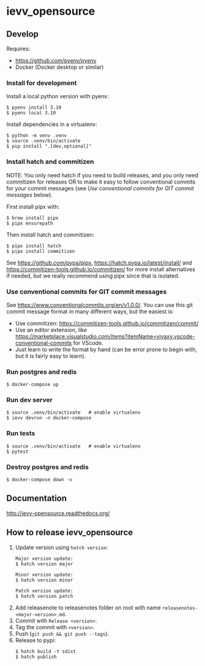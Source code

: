 # ievv_opensource

## Develop
Requires:
- https://github.com/pyenv/pyenv
- Docker (Docker desktop or similar)


### Install for development

Install a local python version with pyenv:
```
$ pyenv install 3.10
$ pyenv local 3.10
```

Install dependencies in a virtualenv:
```
$ python -m venv .venv
$ source .venv/bin/activate
$ pip install ".[dev,optional]"
```

### Install hatch and commitizen
NOTE: You only need hatch if you need to build releases, and you
only need commitizen for releases OR to make it easy to follow
conventional commits for your commit messages
(see _Use conventional commits for GIT commit messages_ below).

First install pipx with:
```
$ brew install pipx
$ pipx ensurepath
```

Then install hatch and commitizen:
```
$ pipx install hatch 
$ pipx install commitizen
```

See https://github.com/pypa/pipx, https://hatch.pypa.io/latest/install/
and https://commitizen-tools.github.io/commitizen/ for more install alternatives if
needed, but we really recommend using pipx since that is isolated.


### Use conventional commits for GIT commit messages
See https://www.conventionalcommits.org/en/v1.0.0/.
You can use this git commit message format in many different ways, but the easiest is:

- Use commitizen: https://commitizen-tools.github.io/commitizen/commit/
- Use an editor extension, like https://marketplace.visualstudio.com/items?itemName=vivaxy.vscode-conventional-commits for VScode.
- Just learn to write the format by hand (can be error prone to begin with, but it is fairly easy to learn).


### Run postgres and redis
```
$ docker-compose up
```

### Run dev server
```
$ source .venv/bin/activate   # enable virtualenv
$ ievv devrun -n docker-compose
```

### Run tests
```
$ source .venv/bin/activate   # enable virtualenv
$ pytest
```


### Destroy postgres and redis
```
$ docker-compose down -v
```


## Documentation
http://ievv-opensource.readthedocs.org/


## How to release ievv_opensource

1. Update version using `hatch version`:
   ```
   Major version update:
   $ hatch version major
   
   Minor version update:
   $ hatch version minor
   
   Patch version update:
   $ hatch version patch
   ```
2. Add releasenote to releasenotes folder on root with name `releasenotes-<major-version>.md`.
3. Commit with ``Release <version>``.
4. Tag the commit with ``<version>``.
5. Push (``git push && git push --tags``).
6. Release to pypi:
   ```
   $ hatch build -t sdist
   $ hatch publish
   ```
